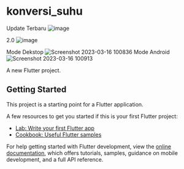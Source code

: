 # konversi_suhu
Update Terbaru
![image](https://user-images.githubusercontent.com/92065895/228713767-50de6003-b582-4698-80e4-1b4484ae7b7b.png)

2.0
![image](https://user-images.githubusercontent.com/92065895/228415383-51d5d59f-b7d0-41c4-9a82-9f755fe62aed.png)

Mode Dekstop
![Screenshot 2023-03-16 100836](https://user-images.githubusercontent.com/92065895/225503287-da12e76e-d5e7-4121-b3f3-72ab5edc277b.png)
Mode Android
![Screenshot 2023-03-16 100913](https://user-images.githubusercontent.com/92065895/225503576-3ad1299b-69c1-4a67-a5ab-b284c3c4f372.png)

A new Flutter project.

## Getting Started

This project is a starting point for a Flutter application.

A few resources to get you started if this is your first Flutter project:

- [Lab: Write your first Flutter app](https://docs.flutter.dev/get-started/codelab)
- [Cookbook: Useful Flutter samples](https://docs.flutter.dev/cookbook)

For help getting started with Flutter development, view the
[online documentation](https://docs.flutter.dev/), which offers tutorials,
samples, guidance on mobile development, and a full API reference.
